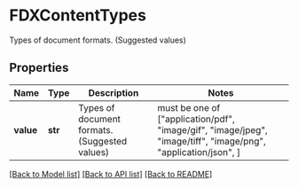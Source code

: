 # FDXContentTypes

Types of document formats. (Suggested values)

## Properties
Name | Type | Description | Notes
------------ | ------------- | ------------- | -------------
**value** | **str** | Types of document formats. (Suggested values) |  must be one of ["application/pdf", "image/gif", "image/jpeg", "image/tiff", "image/png", "application/json", ]

[[Back to Model list]](../README.md#documentation-for-models) [[Back to API list]](../README.md#documentation-for-api-endpoints) [[Back to README]](../README.md)


